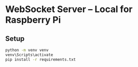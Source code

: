 # WebSocket Server – Local for Raspberry Pi

## Setup

```bash
python -m venv venv
venv\Scripts\activate
pip install -r requirements.txt